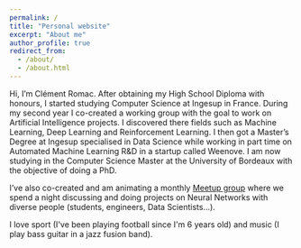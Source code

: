 ```yaml
---
permalink: /
title: "Personal website"
excerpt: "About me"
author_profile: true
redirect_from: 
  - /about/
  - /about.html
---
```

Hi, I’m Clément Romac. After obtaining my High School Diploma with honours, I started studying Computer Science at Ingesup in France. During my second year I co-created a working group with the goal to work on Artificial Intelligence projects. I discovered there fields such as Machine Learning, Deep Learning and Reinforcement Learning. I then got a Master’s Degree at Ingesup specialised in Data Science while working in part time on Automated Machine Learning R&D in a startup called Weenove. I am now studying in the Computer Science Master at the University of Bordeaux with the objective of doing a PhD.

I’ve also co-created and am animating a monthly [Meetup group](https://www.meetup.com/fr-FR/Les-nuits-des-reseaux-de-neurones/) where we spend a night discussing and doing projects on Neural Networks with diverse people (students, engineers, Data Scientists...). 

I love sport (I've been playing football since I'm 6 years old) and music (I play bass guitar in a jazz fusion band).